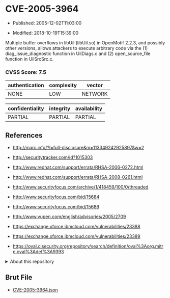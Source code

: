 # CVE-2005-3964

- Published: 2005-12-02T11:03:00

- Modified: 2018-10-19T15:39:00

Multiple buffer overflows in libUil (libUil.so) in OpenMotif 2.2.3, and possibly other versions, allows attackers to execute arbitrary code via the (1) diag_issue_diagnostic function in UilDiags.c and (2) open_source_file function in UilSrcSrc.c.

### CVSS Score: **7.5**

| authentication | complexity | vector |
| --- | --- | --- |
| NONE | LOW | NETWORK |

| confidentiality | integrity | availability |
| --- | --- | --- |
| PARTIAL | PARTIAL | PARTIAL |

## References

* http://marc.info/?l=full-disclosure&m=113349242925897&w=2

* http://securitytracker.com/id?1015303

* http://www.redhat.com/support/errata/RHSA-2006-0272.html

* http://www.redhat.com/support/errata/RHSA-2008-0261.html

* http://www.securityfocus.com/archive/1/418459/100/0/threaded

* http://www.securityfocus.com/bid/15684

* http://www.securityfocus.com/bid/15686

* http://www.vupen.com/english/advisories/2005/2709

* https://exchange.xforce.ibmcloud.com/vulnerabilities/23388

* https://exchange.xforce.ibmcloud.com/vulnerabilities/23389

* https://oval.cisecurity.org/repository/search/definition/oval%3Aorg.mitre.oval%3Adef%3A9393

<details>
<summary>About this repository</summary> 

  This repository is part of the project [Live Hack CVE](https://github.com/Live-Hack-CVE). Main website can be found [www.live-hack.org](https://www.live-hack.org) 
  
  Made by [Sn0wAlice](https://github.com/Sn0wAlice) for the people that care about security and need to have a feed of the latest CVEs. Hope you enjoy it, don't forget to star the repo and follow me on [Twitter](https://twitter.com/Sn0wAlice) and [Github](https://github.com/Sn0wAlice). And that is my [personnal website](https://www.alice-snow.me/)

  - [Home Page](https://github.com/Live-Hack-CVE)
  - [Framework](https://github.com/Live-Hack-CVE/cve-framework)
  - [CVE database](https://github.com/Live-Hack-CVE/full_database)
  - [Changelog](https://github.com/Live-Hack-CVE/Changelog)
</details>

## Brut File

* [CVE-2005-3964.json](https://raw.githubusercontent.com/Live-Hack-CVE/full_database/main/cves/2005/CVE-2005-3964.json)

